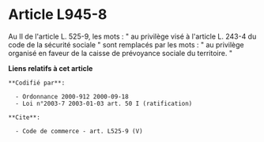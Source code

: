 # Article L945-8

Au II de l'article L. 525-9, les mots : " au privilège visé à l'article L. 243-4 du code de la sécurité sociale " sont
remplacés par les mots : " au privilège organisé en faveur de la caisse de prévoyance sociale du territoire. "

**Liens relatifs à cet article**

	**Codifié par**:

	  - Ordonnance 2000-912 2000-09-18
	  - Loi n°2003-7 2003-01-03 art. 50 I (ratification)

	**Cite**:

	  - Code de commerce - art. L525-9 (V)
